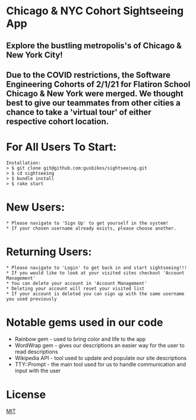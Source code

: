 # Chicago & NYC Cohort Sightseeing App
## Explore the bustling metropolis's of Chicago & New York City!
## Due to the COVID restrictions, the Software Engineering Cohorts of 2/1/21 for Flatiron School Chicago & New York were merged. We thought best to give our teammates from other cities a chance to take a 'virtual tour' of either respective cohort location.

# For All Users To Start:
    Installation:
    > $ git clone git@github.com:gusbikos/sightseeing.git
    > $ cd sightseeing
    > $ bundle install
    > $ rake start

# New Users:
    * Please navigate to 'Sign Up' to get yourself in the system!
    * If your chosen username already exists, please choose another.

# Returning Users:
    * Please navigate to 'Login' to get back in and start sightseeing!!!
    * If you would like to look at your visited sites checkout 'Account Management'
    * You can delete your account in 'Account Management'
    * Deleting your account will reset your visited list
    * If your account is deleted you can sign up with the same username you used previously

# Notable gems used in our code
  * Rainbow gem - used to bring color and life to the app
  * WordWrap gem - gives our descriptions an easier way for the user to read descriptions
  * Wikipedia API - tool used to update and populate our site descriptions
  * TTY::Prompt - the main tool used for us to handle communication and input with the user

# License
[MIT](https://github.com/gusbikos/sightseeing/blob/main/licence.txt)
